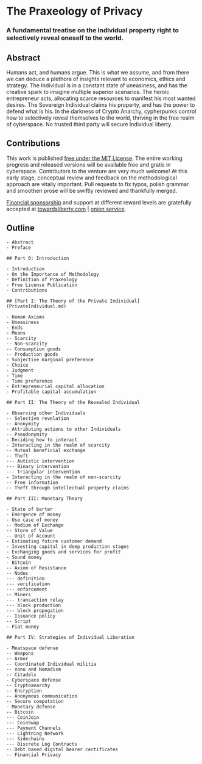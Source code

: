 # The Praxeology of Privacy

### A fundamental treatise on the individual property right to selectively reveal oneself to the world.

## Abstract

Humans act, and humans argue. This is what we assume, and from there we can deduce a plethora of insights relevant to economics, ethics and strategy. The Individual is in a constant state of uneasiness, and has the creative spark to imagine multiple superior scenarios. The heroic entrepreneur acts, allocating scarce resources to manifest his most wanted desires. The Sovereign Individual claims his property, and has the power to defend what is his. In the darkness of Crypto Anarchy, cypherpunks control how to selectively reveal themselves to the world, thriving in the free realm of cyberspace. No trusted third party will secure Individual liberty. 

## Contributions

This work is published [free under the MIT License](/LICENSE.md).
The entire working progress and released versions will be available free and gratis in cyberspace.
Contributors to the venture are very much welcome!
At this early stage, conceptual review and feedback on the methodological approach are vitally important.
Pull requests to fix typos, polish grammar and smoothen prose will be swiftly reviewed and thankfully merged.

[Financial sponsorship](https://towardsliberty.com/pop) and support at different reward levels are gratefully accepted at [towardsliberty.com](https://towardsliberty.com) | [onion service](http://7a5eaokoytoqpp6jgklwg5kevzltv2cclwzbyvakyzaeghe4rqipe7ad.onion).

## Outline

```
- Abstract
- Preface

## Part 0: Introduction

- Introduction
- On the Importance of Methodology
- Definition of Praxeology
- Free License Publication
- Contributions

## [Part I: The Theory of the Private Individual](PrivateIndividual.md)

- Human Axioms
- Uneasiness
- Ends
- Means
-- Scarcity
-- Non-scarcity
-- Consumption goods
-- Production goods
- Subjective marginal preference
- Choice
- Judgment
- Time
- Time preference
- Entrepreneurial capital allocation
- Profitable capital accumulation

## Part II: The Theory of the Revealed Individual

- Observing other Individuals
-- Selective revelation
-- Anonymity
- Attributing actions to other Individuals
-- Pseudonymity
- Deciding how to interact
- Interacting in the realm of scarcity
-- Mutual beneficial exchange
-- Theft
--- Autistic intervention
--- Binary intervention
--- Triangular intervention
- Interacting in the realm of non-scarcity
-- Free information
-- Theft through intellectual property claims

## Part III: Monetary Theory

- State of barter
- Emergence of money
- Use case of money
-- Medium of Exchange
-- Store of Value
-- Unit of Account
- Estimating future customer demand
- Investing capital in deep production stages
- Exchanging goods and services for profit
- Sound money
- Bitcoin
-- Axiom of Resistance
-- Nodes
--- definition
--- verification
--- enforcement
-- Miners
--- transaction relay
--- block production
--- block propogation
-- Issuance policy
-- Script
- Fiat money

## Part IV: Strategies of Individual Liberation

- Meatspace defense
-- Weapons
-- Armor
-- Coordinated Individual militia
-- Vonu and Nomadism
-- Citadels
- Cyberspace defense
-- Cryptoanarchy
-- Encryption
-- Anonymous communication
-- Secure computation
- Monetary defense
-- Bitcoin
--- CoinJoin
--- CoinSwap
--- Payment Channels
--- Lightning Network
--- Sidechains
--- Discrete Log Contracts
-- Debt based digital bearer certificates
-- Financial Privacy
```

